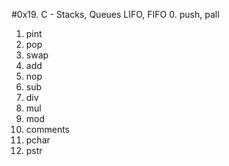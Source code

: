 #0x19. C - Stacks, Queues LIFO, FIFO
0. push, pall
1. pint
2. pop
3. swap
4. add
5. nop
6. sub
7. div
8. mul
9. mod
10. comments
11. pchar
12. pstr

